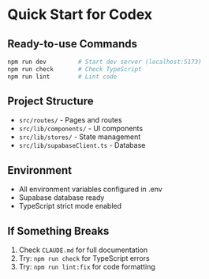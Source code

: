 # Quick Start for Codex

## Ready-to-use Commands
```bash
npm run dev         # Start dev server (localhost:5173)
npm run check       # Check TypeScript
npm run lint        # Lint code
```

## Project Structure
- `src/routes/` - Pages and routes
- `src/lib/components/` - UI components  
- `src/lib/stores/` - State management
- `src/lib/supabaseClient.ts` - Database

## Environment
- All environment variables configured in .env
- Supabase database ready
- TypeScript strict mode enabled

## If Something Breaks
1. Check `CLAUDE.md` for full documentation
2. Try: `npm run check` for TypeScript errors
3. Try: `npm run lint:fix` for code formatting
